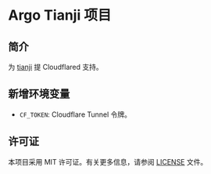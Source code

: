 # Argo Tianji 项目

## 简介

为 [tianji](https://github.com/msgbyte/tianji) 提 Cloudflared 支持。

## 新增环境变量

- `CF_TOKEN`: Cloudflare Tunnel 令牌。

## 许可证

本项目采用 MIT 许可证。有关更多信息，请参阅 [LICENSE](LICENSE) 文件。
